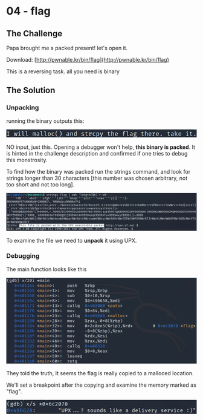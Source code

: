 # 04 - flag



## The Challenge



Papa brought me a packed present! let's open it.



Download: [http://pwnable.kr/bin/flag](http://pwnable.kr/bin/flag)



This is a reversing task. all you need is binary



## The Solution



### Unpacking



running the binary outputs this:



![](/.gitbook/assets/image%20%2818%29.png)



NO input, just this. Opening a debugger won't help, **this binary is packed**. It is hinted in the challenge description and confirmed if one tries to debug this monstrosity.



To find how the binary was packed run the strings command, and look for strings longer than 30 characters \[this number was chosen arbitrary, not too short and not too long\].



![](/.gitbook/assets/image%20%2820%29.png)



To examine the file we need to **unpack** it using UPX.



### Debugging



The main function looks like this



![](/.gitbook/assets/image%20%2819%29.png)



They told the truth, It seems the flag is really copied to a malloced location.



We'll set a breakpoint after the copying and examine the memory marked as "flag".



![](/.gitbook/assets/image%20%2821%29.png)







